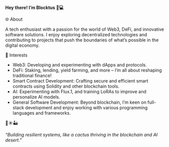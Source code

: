 **Hey there! I’m Blocktus 🌵💻**

🌐 About

A tech enthusiast with a passion for the world of Web3, DeFi, and innovative software solutions. I enjoy exploring decentralized technologies and contributing to projects that push the boundaries of what’s possible in the digital economy.

🔑 Interests

- Web3: Developing and experimenting with dApps and protocols.
- DeFi: Staking, lending, yield farming, and more – I’m all about reshaping traditional finance!
- Smart Contract Development: Crafting secure and efficient smart contracts using Solidity and other blockchain tools.
- AI: Experimenting with Flux.1, and training LoRAs to improve and personalize AI models.
- General Software Development: Beyond blockchain, I’m keen on full-stack development and enjoy working with various programming languages and frameworks.

🌵☀️🏜️

_“Building resilient systems, like a cactus thriving in the blockchain and AI desert.”_

